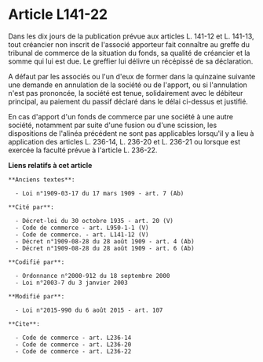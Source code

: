 # Article L141-22

Dans les dix jours de la publication prévue  aux articles L. 141-12 et L. 141-13, tout créancier non inscrit de l'associé
apporteur fait connaître au greffe du tribunal de commerce de la situation du fonds, sa qualité de créancier et la somme qui
lui est due. Le greffier lui délivre un récépissé de sa déclaration. 

A défaut par les associés ou l'un d'eux de former dans la quinzaine suivante une demande en annulation de la société ou de
l'apport, ou si l'annulation n'est pas prononcée, la société est tenue, solidairement avec le débiteur principal, au paiement
du passif déclaré dans le délai ci-dessus et justifié. 

En cas d'apport d'un fonds de commerce par une société à une autre société, notamment par suite d'une fusion ou d'une
scission, les dispositions de l'alinéa précédent ne sont pas applicables lorsqu'il y a lieu à application des articles L.
236-14, L. 236-20 et L. 236-21 ou lorsque est exercée la faculté prévue à l'article L. 236-22.

**Liens relatifs à cet article**

	**Anciens textes**:

	  - Loi n°1909-03-17 du 17 mars 1909 - art. 7 (Ab)

	**Cité par**:

	  - Décret-loi du 30 octobre 1935 - art. 20 (V)
	  - Code de commerce - art. L950-1-1 (V)
	  - Code de commerce. - art. L141-12 (V)
	  - Décret n°1909-08-28 du 28 août 1909 - art. 4 (Ab)
	  - Décret n°1909-08-28 du 28 août 1909 - art. 6 (Ab)

	**Codifié par**:

	  - Ordonnance n°2000-912 du 18 septembre 2000
	  - Loi n°2003-7 du 3 janvier 2003

	**Modifié par**:

	  - Loi n°2015-990 du 6 août 2015 - art. 107

	**Cite**:

	  - Code de commerce - art. L236-14
	  - Code de commerce - art. L236-20
	  - Code de commerce - art. L236-22
